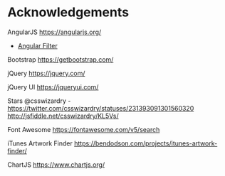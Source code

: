 # Acknowledgements

AngularJS
https://angularjs.org/

- [Angular Filter](https://github.com/a8m/angular-filter/)

Bootstrap
https://getbootstrap.com/

jQuery
https://jquery.com/

jQuery UI
https://jqueryui.com/

Stars
@csswizardry - https://twitter.com/csswizardry/statuses/231393091301560320
http://jsfiddle.net/csswizardry/KL5Vs/

Font Awesome
https://fontawesome.com/v5/search

iTunes Artwork Finder
https://bendodson.com/projects/itunes-artwork-finder/

ChartJS
https://www.chartjs.org/
